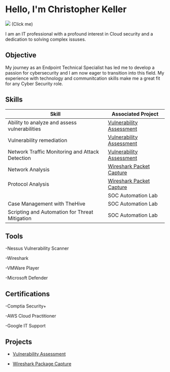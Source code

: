 # Hello, I'm Christopher Keller
<a href="https://www.linkedin.com/in/1914ckeller/"><img src="https://img.shields.io/badge/-LinkedIn-0072b1?&style=for-the-badge&logo=linkedin&logoColor=white" /></a>
(Click me)

I am an IT professional with a profound interest in Cloud security and a dedication to solving complex issuses.

## Objective

My journey as an Endpoint Technical Specialist has led me to develop a passion for cybersecurity and I am now eager to transition into this field. My experience with technology and communitcation skills make me a great fit for any Cyber Security role.

## Skills


| Skill                                         | Associated Project         |
|-----------------------------------------------|----------------------------|
| Ability to analyze and assess vulnerabilities   | <a href="https://github.com/ckeller1914/Vulnerability-Assessment-with-Nessus">Vulnerability Assessment</a>|
| Vulnerability remediation  | <a href="https://github.com/ckeller1914/Vulnerability-Assessment-with-Nessus">Vulnerability Assessment</a>|
| Network Traffic Monitoring and Attack Detection | <a href="https://github.com/ckeller1914/Vulnerability-Assessment-with-Nessus">Vulnerability Assessment</a>|
| Network Analysis   |   <a href="https://github.com/ckeller1914/WiresharkPackageCapture">Wireshark Packet Capture</a>  |
| Protocol Analysis     |  <a href="https://github.com/ckeller1914/WiresharkPackageCapture">Wireshark Packet Capture</a>  |
|     | SOC Automation Lab|
| Case Management with TheHive                  | SOC Automation Lab|
| Scripting and Automation for Threat Mitigation | SOC Automation Lab|


## Tools
-Nessus Vulnerability Scanner

-Wireshark

-VMWare Player

-Microsoft Defender



## Certifications

-Comptia Security+

-AWS Cloud Practitioner

-Google IT Support


## Projects
- <a href="https://github.com/ckeller1914/Vulnerability-Assessment-with-Nessus">Vulnerability Assessment</a>

- <a href="https://github.com/ckeller1914/WiresharkPackageCapture">Wireshark Package Capture</a>

